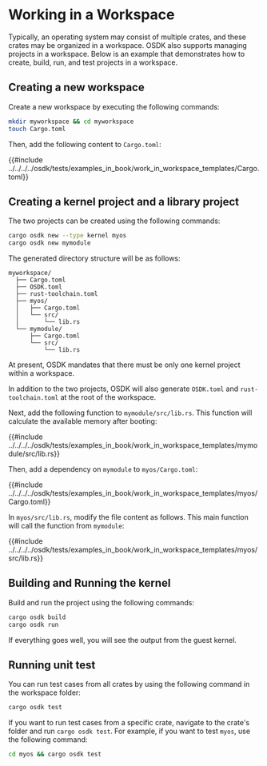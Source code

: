 # Working in a Workspace

Typically, an operating system may consist of multiple crates,
and these crates may be organized in a workspace.
OSDK also supports managing projects in a workspace.
Below is an example that demonstrates
how to create, build, run, and test projects in a workspace.

## Creating a new workspace

Create a new workspace by executing the following commands:

```bash
mkdir myworkspace && cd myworkspace
touch Cargo.toml
```

Then, add the following content to `Cargo.toml`:

{{#include ../../../../osdk/tests/examples_in_book/work_in_workspace_templates/Cargo.toml}}

## Creating a kernel project and a library project

The two projects can be created using the following commands:

```bash
cargo osdk new --type kernel myos
cargo osdk new mymodule
```

The generated directory structure will be as follows:

```text
myworkspace/
  ├── Cargo.toml
  ├── OSDK.toml
  ├── rust-toolchain.toml
  ├── myos/
  │   ├── Cargo.toml
  │   └── src/
  │       └── lib.rs
  └── mymodule/
      ├── Cargo.toml
      └── src/
          └── lib.rs
```

At present, OSDK mandates that there must be only one kernel project
within a workspace.

In addition to the two projects,
OSDK will also generate `OSDK.toml` and `rust-toolchain.toml`
at the root of the workspace.

Next, add the following function to `mymodule/src/lib.rs`.
This function will calculate the available memory
after booting:

{{#include ../../../../osdk/tests/examples_in_book/work_in_workspace_templates/mymodule/src/lib.rs}}

Then, add a dependency on `mymodule` to `myos/Cargo.toml`:

{{#include ../../../../osdk/tests/examples_in_book/work_in_workspace_templates/myos/Cargo.toml}}

In `myos/src/lib.rs`,
modify the file content as follows.
This main function will call the function from `mymodule`:

{{#include ../../../../osdk/tests/examples_in_book/work_in_workspace_templates/myos/src/lib.rs}}

## Building and Running the kernel

Build and run the project using the following commands:

```bash
cargo osdk build
cargo osdk run
```

If everything goes well,
you will see the output from the guest kernel.

## Running unit test

You can run test cases from all crates
by using the following command in the workspace folder:

```bash
cargo osdk test
```

If you want to run test cases from a specific crate,
navigate to the crate's folder
and run `cargo osdk test`.
For example, if you want to test `myos`,
use the following command:

```bash
cd myos && cargo osdk test
```
